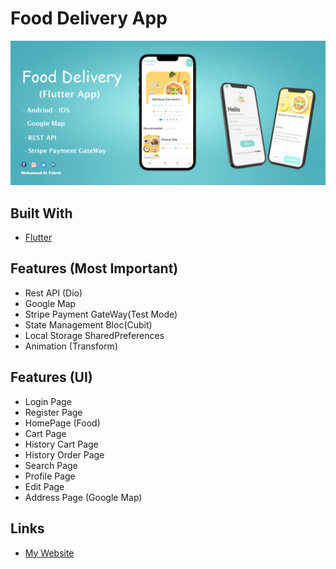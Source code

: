 # Food Delivery App

<img src="assets/image/download2.png"/>

## Built With

* [Flutter](https://flutter.dev/)

## Features (Most Important)
- Rest API (Dio)
- Google Map
- Stripe Payment GateWay(Test Mode)
- State Management Bloc(Cubit)
- Local Storage SharedPreferences
- Animation (Transform)

## Features (UI)
- Login Page
- Register Page
- HomePage (Food)
- Cart Page
- History Cart Page
- History Order Page
- Search Page
- Profile Page
- Edit Page
- Address Page (Google Map)

## Links
* [My Website](https://mohnd-info.com/)
